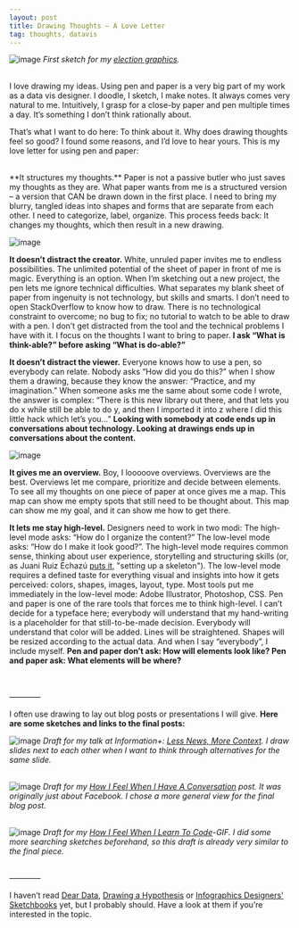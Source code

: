 ```yaml
---
layout: post
title: Drawing Thoughts – A Love Letter
tag: thoughts, datavis
---
```



![image](/pic/161122_drawing_1.jpg)
*First sketch for my [election graphics](https://lisacharlotterost.github.io/2016/11/19/elex2016/).*
<br><br>

I love drawing my ideas. Using pen and paper is a very big part of my work as a data vis designer. I doodle, I sketch, I make notes. It always comes very natural to me. Intuitively, I grasp for a close-by paper and pen multiple times a day. It’s something I don’t think rationally about. 

That’s what I want to do here: To think about it. Why does drawing thoughts feel so good? I found some reasons, and I’d love to hear yours. This is my love letter for using pen and paper:

<br>
**It structures my thoughts.** Paper is not a passive butler who just saves my thoughts as they are. What paper wants from me is a structured version – a version that CAN be drawn down in the first place. I need to bring my blurry, tangled ideas into shapes and forms that are separate from each other. I need to categorize, label, organize. This process feeds back: It changes my thoughts, which then result in a new drawing. 

![image](/pic/161122_drawing_5.jpg)

**It doesn’t distract the creator.** White, unruled paper invites me to endless possibilities. The unlimited potential of the sheet of paper in front of me is magic. Everything is an option. When I’m sketching out a new project, the pen lets me ignore technical difficulties. What separates my blank sheet of paper from ingenuity is not technology, but skills and smarts. I don’t need to open StackOverflow to know how to draw. There is no technological constraint to overcome; no bug to fix; no tutorial to watch to be able to draw with a pen. I don’t get distracted from the tool and the technical problems I have with it. I focus on the thoughts I want to bring to paper. **I ask “What is think-able?” before asking “What is do-able?”**

**It doesn’t distract the viewer.** Everyone knows how to use a pen, so everybody can relate. Nobody asks “How did you do this?” when I show them a drawing, because they know the answer: “Practice, and my imagination.” When someone asks me the same about some code I wrote, the answer is complex: “There is this new library out there, and that lets you do x while still be able to do y, and then I imported it into z where I did this little hack which let’s you…” **Looking with somebody at code ends up in conversations about technology. Looking at drawings ends up in conversations about the content.**

![image](/pic/161122_drawing_6.jpg)

**It gives me an overview.** Boy, I looooove overviews. Overviews are the best. Overviews let me compare, prioritize and decide between elements. To see all my thoughts on one piece of paper at once gives me a map. This map can show me empty spots that still need to be thought about. This map can show me my goal, and it can show me how to get there. 

**It lets me stay high-level.** Designers need to work in two modi: The high-level mode asks: “How do I organize the content?” The low-level mode asks: “How do I make it look good?”. The high-level mode requires common sense, thinking about user experience, storytelling and structuring skills (or, as Juani Ruiz Echazú [puts it](https://aerolab.co/blog/2015/paper-i-choose-you/), "setting up a skeleton"). The low-level mode requires a defined taste for everything visual and insights into how it gets perceived: colors, shapes, images, layout, type. 
Most tools put me immediately in the low-level mode: Adobe Illustrator, Photoshop, CSS. Pen and paper is one of the rare tools that forces me to think high-level. I can’t decide for a typeface here; everybody will understand that my hand-writing is a placeholder for that still-to-be-made decision. Everybody will understand that color will be added. Lines will be straightened. Shapes will be resized according to the actual data. And when I say “everybody”, I include myself. **Pen and paper don’t ask: How will elements look like? Pen and paper ask: What elements will be where?**

<br> 
<br> 
————

I often use drawing to lay out blog posts or presentations I will give. **Here are some sketches and links to the final posts:**

![image](/pic/161122_drawing_2.jpg)
*Draft for my talk at Information+: [Less News, More Context](https://lisacharlotterost.github.io/2016/06/16/less-news-more-context/). I draw slides next to each other when I want to think through alternatives for the same slide.*
<br><br> 



![image](/pic/161122_drawing_4.jpg)
*Draft for my [How I Feel When I Have A Conversation](https://lisacharlotterost.github.io/2016/08/09/thats-how-I-feel/) post. It was originally just about Facebook. I chose a more general view for the final blog post.*
<br> <br> 


![image](/pic/161122_drawing_3.jpg)
*Draft for my [How I Feel When I Learn To Code](https://lisacharlotterost.github.io/2016/09/29/learn-how-to-code/)-GIF. I did some more searching sketches beforehand, so this draft is already very similar to the final piece.*

<br> 
————

I haven’t read [Dear Data](http://www.dear-data.com/), [Drawing a Hypothesis](http://www.gansterer.org/drawing-a-hypothesis/) or [Infographics Designers' Sketchbooks](https://www.papress.com/html/book.details.page.tpl?isbn=9781616892869) yet, but I probably should. Have a look at them if you’re interested in the topic.






